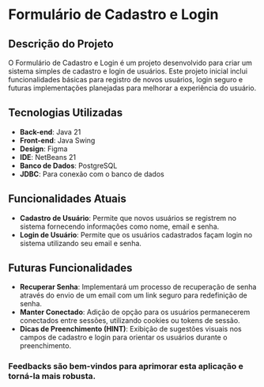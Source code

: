 # Formulário de Cadastro e Login

## Descrição do Projeto

O Formulário de Cadastro e Login é um projeto desenvolvido para criar um sistema simples de cadastro e login de usuários. Este projeto inicial inclui funcionalidades básicas para registro de novos usuários, login seguro e futuras implementações planejadas para melhorar a experiência do usuário.

## Tecnologias Utilizadas

- **Back-end**: Java 21
- **Front-end**: Java Swing
- **Design**: Figma
- **IDE**: NetBeans 21
- **Banco de Dados**: PostgreSQL
- **JDBC**: Para conexão com o banco de dados

## Funcionalidades Atuais

- **Cadastro de Usuário**: Permite que novos usuários se registrem no sistema fornecendo informações como nome, email e senha.
- **Login de Usuário**: Permite que os usuários cadastrados façam login no sistema utilizando seu email e senha.

## Futuras Funcionalidades

- **Recuperar Senha**: Implementará um processo de recuperação de senha através do envio de um email com um link seguro para redefinição de senha.
- **Manter Conectado**: Adição de opção para os usuários permanecerem conectados entre sessões, utilizando cookies ou tokens de sessão.
- **Dicas de Preenchimento (HINT)**: Exibição de sugestões visuais nos campos de cadastro e login para orientar os usuários durante o preenchimento.

### Feedbacks são bem-vindos para aprimorar esta aplicação e torná-la mais robusta.
